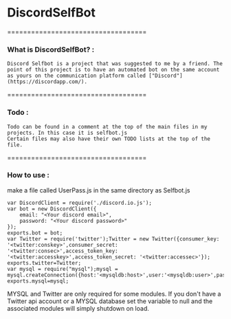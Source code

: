 # DiscordSelfBot
===================================
### What is DiscordSelfBot? :
	Discord Selfbot is a project that was suggested to me by a friend. The point of this project is to have an automated bot on the same account as yours on the communication platform called ["Discord"](https://discordapp.com/).
	
===================================
### Todo : 
    Todo can be found in a comment at the top of the main files in my projects. In this case it is selfbot.js
	Certain files may also have their own TODO lists at the top of the file.
	
===================================
### How to use : 

make a file called UserPass.js in the same directory as Selfbot.js

```
var DiscordClient = require('./discord.io.js');
var bot = new DiscordClient({
    email: "<Your discord email>",
    password: "<Your discord password>"
});
exports.bot = bot;
var Twitter = require('twitter');Twitter = new Twitter({consumer_key: '<twitter:conskey>',consumer_secret: '<twitter:consec>',access_token_key: '<twitter:accesskey>',access_token_secret: '<twitter:accessec>'});
exports.twitter=Twitter;
var mysql = require("mysql");mysql = mysql.createConnection({host:'<mysqldb:host>',user:'<mysqldb:user>',password:'<mysqldb:pass>',database:'<mysqldb:database'});mysql.connect();
exports.mysql=mysql;
```

MYSQL and Twitter are only required for some modules.
If you don't have a Twitter api account or a MYSQL database set the variable to null and the associated modules will simply shutdown on load.
